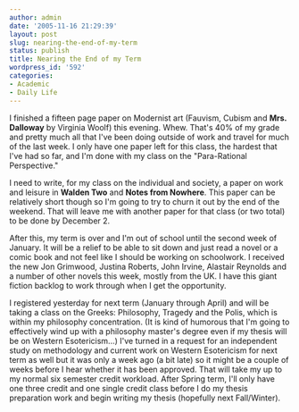 ```yaml
---
author: admin
date: '2005-11-16 21:29:39'
layout: post
slug: nearing-the-end-of-my-term
status: publish
title: Nearing the End of my Term
wordpress_id: '592'
categories:
- Academic
- Daily Life
---
```


I finished a fifteen page paper on Modernist art (Fauvism, Cubism and
**Mrs. Dalloway** by Virginia Woolf) this evening. Whew. That's 40% of
my grade and pretty much all that I've been doing outside of work and
travel for much of the last week. I only have one paper left for this
class, the hardest that I've had so far, and I'm done with my class on
the "Para-Rational Perspective."

I need to write, for my class on the individual and society, a paper on
work and leisure in **Walden Two** and **Notes from Nowhere**. This
paper can be relatively short though so I'm going to try to churn it out
by the end of the weekend. That will leave me with another paper for
that class (or two total) to be done by December 2.

After this, my term is over and I'm out of school until the second week
of January. It will be a relief to be able to sit down and just read a
novel or a comic book and not feel like I should be working on
schoolwork. I received the new Jon Grimwood, Justina Roberts, John
Irvine, Alastair Reynolds and a number of other novels this week, mostly
from the UK. I have this giant fiction backlog to work through when I
get the opportunity.

I registered yesterday for next term (January through April) and will be
taking a class on the Greeks: Philosophy, Tragedy and the Polis, which
is within my philosophy concentration. (It is kind of humorous that I'm
going to effectively wind up with a philosophy master's degree even if
my thesis will be on Western Esotericism...) I've turned in a request
for an independent study on methodology and current work on Western
Esotericism for next term as well but it was only a week ago (a bit
late) so it might be a couple of weeks before I hear whether it has been
approved. That will take my up to my normal six semester credit
workload. After Spring term, I'll only have one three credit and one
single credit class before I do my thesis preparation work and begin
writing my thesis (hopefully next Fall/Winter).
